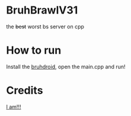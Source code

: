 # BruhBrawlV31
the ~~best~~ worst bs server on cpp    
# How to run
Install the [bruhdroid](https://play.google.com/store/apps/details?id=ru.iiec.cxxdroid&hl=ru&gl=US), open the main.cpp and run!
# Credits
[I am!!!](https://github.com/TheAcelot)    
